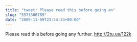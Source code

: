 ```yaml
---
title: "tweet: Please read this before going an"
slug: "5573306789"
date: "2009-11-09T23:54:33+00:00"
---
```

Please read this before going any further. http://2tu.us/122k